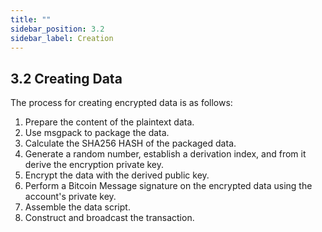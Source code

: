 ```yaml
---
title: ""
sidebar_position: 3.2
sidebar_label: Creation
---
```


## 3.2 Creating Data

The process for creating encrypted data is as follows:

1. Prepare the content of the plaintext data.
2. Use msgpack to package the data.
3. Calculate the SHA256 HASH of the packaged data.
4. Generate a random number, establish a derivation index, and from it derive the encryption private key.
5. Encrypt the data with the derived public key.
6. Perform a Bitcoin Message signature on the encrypted data using the account's private key.
7. Assemble the data script.
8. Construct and broadcast the transaction.
